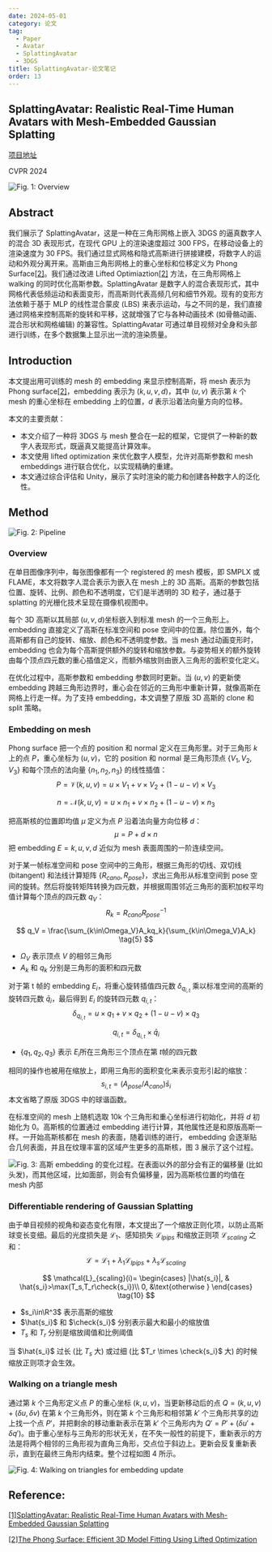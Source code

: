 ```yaml
---
date: 2024-05-01
category: 论文
tag:
  - Paper
  - Avatar
  - SplattingAvatar
  - 3DGS
title: SplattingAvatar-论文笔记
order: 13
---
```


## SplattingAvatar: Realistic Real-Time Human Avatars with Mesh-Embedded Gaussian Splatting

[项目地址](https://initialneil.github.io/SplattingAvatar)

CVPR 2024

![Fig. 1: Overview](http://img.rocyan.cn/blog/2024/05/664b37fea6b1e.png)

## Abstract

我们展示了 SplattingAvatar，这是一种在三角形网格上嵌入 3DGS 的逼真数字人的混合 3D 表现形式，在现代 GPU 上的渲染速度超过 300 FPS，在移动设备上的渲染速度为 30 FPS。我们通过显式网格和隐式高斯进行拼接建模，将数字人的运动和外观分离开来。高斯由三角形网格上的重心坐标和位移定义为 Phong Surface[[2]][ref2]。我们通过改进 Lifted Optimiaztion[[2]][ref2] 方法，在三角形网格上 walking 的同时优化高斯参数。SplattingAvatar 是数字人的混合表现形式，其中网格代表低频运动和表面变形，而高斯则代表高频几何和细节外观。现有的变形方法依赖于基于 MLP 的线性混合蒙皮 (LBS) 来表示运动，与之不同的是，我们直接通过网格来控制高斯的旋转和平移，这就增强了它与各种动画技术 (如骨骼动画、混合形状和网格编辑) 的兼容性。SplattingAvatar 可通过单目视频对全身和头部进行训练，在多个数据集上显示出一流的渲染质量。

## Introduction

本文提出用可训练的 mesh 的 embedding 来显示控制高斯，将 mesh 表示为 Phong surface[[2]][ref2]，embedding 表示为 $(k,u,v,d)$，其中 $(u,v)$ 表示第 $k$ 个 mesh 的重心坐标在 embedding 上的位置，$d$ 表示沿着法向量方向的位移。

本文的主要贡献：

- 本文介绍了一种将 3DGS 与 mesh 整合在一起的框架，它提供了一种新的数字人表现形式，既逼真又能提高计算效率。
- 本文使用 lifted optimization 来优化数字人模型，允许对高斯参数和 mesh embeddings 进行联合优化，以实现精确的重建。
- 本文通过综合评估和 Unity，展示了实时渲染的能力和创建各种数字人的泛化性。

## Method

![Fig. 2: Pipeline](http://img.rocyan.cn/blog/2024/05/6639a179d81ea.png)

### Overview

在单目图像序列中，每张图像都有一个 registered 的 mesh 模板，即 SMPLX 或 FLAME，本文将数字人混合表示为嵌入在 mesh 上的 3D 高斯。高斯的参数包括位置、旋转、比例、颜色和不透明度，它们是半透明的 3D 粒子，通过基于 splatting 的光栅化技术呈现在摄像机视图中。

每个 3D 高斯以其局部 $(u,v,d)$​ 坐标嵌入到标准 mesh 的一个三角形上。embedding 直接定义了高斯在标准空间和 pose 空间中的位置。除位置外，每个高斯都有自己的旋转、缩放、颜色和不透明度参数。当 mesh 通过动画变形时，embedding 也会为每个高斯提供额外的旋转和缩放参数。与姿势相关的额外旋转由每个顶点四元数的重心插值定义，而额外缩放则由嵌入三角形的面积变化定义。

在优化过程中，高斯参数和 embedding 参数同时更新。当 $(u,v)$​ 的更新使 embedding 跨越三角形边界时，重心会在邻近的三角形中重新计算，就像高斯在网格上行走一样。为了支持 embedding，本文调整了原版 3D 高斯的 clone 和 split 策略。

### Embedding on mesh

Phong surface 把一个点的 position 和 normal 定义在三角形里。对于三角形 $k$ 上的点 $P$，重心坐标为 $(u,v)$，它的 position 和 normal 是三角形顶点 $\{V_1,V_2,V_3\}$ 和每个顶点的法向量 $\{n_1,n_2,n_3\}$ 的线性插值：
$$
P=\mathcal{V}(k,u,v)=u\times V_1+v \times V_2+(1-u-v)\times V_3
\tag{1}
$$

$$
n=\mathcal{N}(k,u,v)=u\times n_1+v \times n_2+(1-u-v)\times n_3
\tag{2}
$$

把高斯核的位置即均值 $\mu$ 定义为点 $P$ 沿着法向量方向位移 $d$：
$$
\mu=P+d\times n
\tag{3}
$$
把 embedding $E={k,u,v,d}$ 近似为 mesh 表面周围的一阶连续空间。

对于某一帧标准空间和 pose 空间中的三角形，根据三角形的切线、双切线 (bitangent) 和法线计算矩阵 $\{R_{cano}, R_{pose}\}$，求出三角形从标准空间到 pose 空间的旋转。然后将旋转矩阵转换为四元数，并根据周围邻近三角形的面积加权平均值计算每个顶点的四元数 $q_V$：
$$
R_k=R_{cano}R^{-1}_{pose}
\tag{4}
$$

$$
q_V = \frac{\sum_{k\in\Omega_V}A_kq_k}{\sum_{k\in\Omega_V}A_k}
\tag{5}
$$

- $\Omega_V$ 表示顶点 $V$ 的相邻三角形
- $A_k$ 和 $q_k$ 分别是三角形的面积和四元数

对于第 t 帧的 embedding $E_i$，将重心旋转插值四元数 $\delta_{q_{i,t}}$ 乘以标准空间的高斯的旋转四元数 $\bar{q}_i$，最后得到  $E_i$ 的旋转四元数 $q_{i,t}$：
$$
\delta_{q_{i,t}}=u\times q_1+v\times q_2+(1-u-v)\times q_3
\tag{6}
$$

$$
q_{i,t}=\delta_{q_{i,t}}\times\bar{q}_i
\tag{7}
$$

-  $\{q_1,q_2,q_3\}$ 表示 $E_i$​ 所在三角形三个顶点在第 $t$​ 帧的四元数

相同的操作也被用在缩放上，即用三角形的面积变化来表示变形引起的缩放：
$$
s_{i,t}=(A_{pose}/A_{cano})\bar{s}_i
\tag{8}
$$
本文省略了原版 3DGS 中的球谐函数。

在标准空间的 mesh 上随机选取 10k 个三角形和重心坐标进行初始化，并将 $d$ 初始化为 $0$。高斯核的位置通过 embedding 进行计算，其他属性还是和原版高斯一样。一开始高斯核都在 mesh 的表面，随着训练的进行， embedding 会逐渐贴合几何表面，并且在纹理丰富的区域产生更多的高斯核，图 3 展示了这个过程。

![Fig. 3: 高斯 embedding 的变化过程。在表面以外的部分会有正的偏移量 (比如头发)，而其他区域，比如面部，则会有负偏移量，因为高斯核位置的均值在 mesh 内部](http://img.rocyan.cn/blog/2024/05/663b10fb4b15d.png)

### Differentiable rendering of Gaussian Splatting

由于单目视频的视角和姿态变化有限，本文提出了一个缩放正则化项，以防止高斯球变长变细。最后的光度损失是 $\mathcal{L}_1$、感知损失 $\mathcal{L}_{lpips}$ 和缩放正则项 $\mathcal{L}_{scaling}$ 之和：
$$
\mathcal{L}=\mathcal{L}_1+\lambda_1\mathcal{L}_{lpips}+\lambda_s\mathcal{L}_{scaling}
\tag{9}
$$

$$
\mathcal{L}_{scaling}(i)=
\begin{cases}
|\hat{s_i}|, & \hat{s_i}>\max(T_s,T_r\check{s_i})\\
0, &\text{otherwise }
\end{cases}
\tag{10}
$$

- $s_i\in\R^3$ 表示高斯的缩放
- $\hat{s_i}$ 和 $\check{s_i}$​ 分别表示最大和最小的缩放值
- $T_s$ 和 $T_r$ 分别是缩放阈值和比例阈值

当 $\hat{s_i}$ 过长 (比 $T_s$ 大) 或过细 (比 $T_r \times \check{s_i}$​ 大) 的时候缩放正则项才会生效。

### Walking on a triangle mesh

通过第 $k$ 个三角形定义点 $P$ 的重心坐标 $(k,u,v)$，当更新移动后的点 $Q=(k,u,v)+(\delta u,\delta v)$ 在第 $k$ 个三角形外，则在第 $k$ 个三角形和相邻第 $k'$ 个三角形共享的边上找一个点 $P'$，并把剩余的移动重新表示在第 $k'$ 个三角形内为 $Q'=P'+(\delta u'+\delta q')$。由于重心坐标与三角形的形状无关，在不失一般性的前提下，重新表示的方法是将两个相邻的三角形视为直角三角形，交点位于斜边上。更新会反复重新表示，直到在最终三角形内结束。整个过程如图 4 所示。

![Fig. 4: Walking on triangles for embedding update](http://img.rocyan.cn/blog/2024/05/6641d608b65cf.png)

## Reference:

[[1]SplattingAvatar: Realistic Real-Time Human Avatars with Mesh-Embedded Gaussian Splatting](https://arxiv.org/abs/2403.05087)

[[2]The Phong Surface: Efficient 3D Model Fitting Using Lifted Optimization](https://arxiv.org/pdf/2007.04940)

[ref2]: https://arxiv.org/pdf/2007.04940	"The Phong Surface: Efficient 3D Model Fitting Using Lifted Optimization"